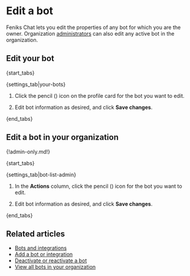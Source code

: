 # Edit a bot

Feniks Chat lets you edit the properties of any bot for which you are the owner.
Organization [administrators](/help/roles-and-permissions) can also edit any
active bot in the organization.

## Edit your bot

{start_tabs}

{settings_tab|your-bots}

1. Click the pencil (<i class="fa fa-pencil"></i>) icon on the profile
   card for the bot you want to edit.

1. Edit bot information as desired, and click **Save changes**.

{end_tabs}

## Edit a bot in your organization

{!admin-only.md!}

{start_tabs}

{settings_tab|bot-list-admin}

1. In the **Actions** column, click the pencil (<i class="fa fa-pencil"></i>) icon for the
   bot you want to edit.

1. Edit bot information as desired, and click **Save changes**.

{end_tabs}

## Related articles

* [Bots and integrations](/help/bots-and-integrations)
* [Add a bot or integration](/help/add-a-bot-or-integration)
* [Deactivate or reactivate a bot](/help/deactivate-or-reactivate-a-bot)
* [View all bots in your organization](/help/view-all-bots-in-your-organization)

